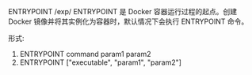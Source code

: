 ENTRYPOINT/exp/ENTRYPOINT 是 Docker 容器运行过程的起点。创建 Docker 镜像并将其实例化为容器时，默认情况下会执行 ENTRYPOINT 命令。形式:1. ENTRYPOINT command param1 param22. ENTRYPOINT ["executable", "param1", "param2"]